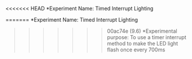 <<<<<<< HEAD
*Experiment Name: Timed Interrupt Lighting

=======
*Experiment Name: Timed Interrupt Lighting

>>>>>>> 00ac74e (9.6)
*Experimental purpose: To use a timer interrupt method to make the LED light flash once every 700ms
